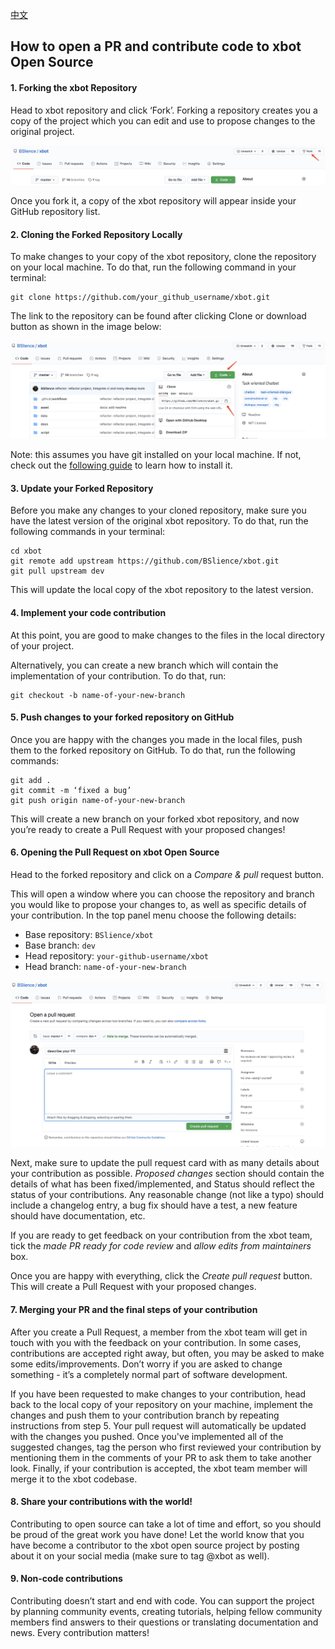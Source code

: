 [中文](CONTRIBUTING.md)

## How to open a PR and contribute code to xbot Open Source

#### 1. Forking the xbot Repository

Head to xbot repository and click ‘Fork’. Forking a repository creates you a copy of the project which you can edit and use to propose changes to the original project.

![](asset/fork.jpg)

Once you fork it, a copy of the xbot repository will appear inside your GitHub repository list.

#### 2. Cloning the Forked Repository Locally

To make changes to your copy of the xbot repository, clone the repository on your local machine. To do that, run the following command in your terminal:

```
git clone https://github.com/your_github_username/xbot.git
```

The link to the repository can be found after clicking Clone or download button as shown in the image below:

![](asset/clone.jpg)

Note: this assumes you have git installed on your local machine. If not, check out the [following guide](https://git-scm.com/book/en/v2/Getting-Started-Installing-Git) to learn how to install it.

#### 3. Update your Forked Repository

Before you make any changes to your cloned repository, make sure you have the latest version of the original xbot repository. To do that, run the following commands in your terminal:

```
cd xbot
git remote add upstream https://github.com/BSlience/xbot.git
git pull upstream dev
```

This will update the local copy of the xbot repository to the latest version.

#### 4. Implement your code contribution

At this point, you are good to make changes to the files in the local directory of your project.

Alternatively, you can create a new branch which will contain the implementation of your contribution. To do that, run:

```
git checkout -b name-of-your-new-branch
```

#### 5. Push changes to your forked repository on GitHub

Once you are happy with the changes you made in the local files, push them to the forked repository on GitHub. To do that, run the following commands:

```
git add .
git commit -m ‘fixed a bug’
git push origin name-of-your-new-branch
```

This will create a new branch on your forked xbot repository, and now you’re ready to create a Pull Request with your proposed changes!

#### 6. Opening the Pull Request on xbot Open Source

Head to the forked repository and click on a _Compare & pull_ request button.

This will open a window where you can choose the repository and branch you would like to propose your changes to, as well as specific details of your contribution. In the top panel menu choose the following details:

- Base repository: `BSlience/xbot`
- Base branch: `dev`
- Head repository: `your-github-username/xbot`
- Head branch: `name-of-your-new-branch`

![](asset/open-new-pr.jpg)

Next, make sure to update the pull request card with as many details about your contribution as possible. _Proposed changes_ section should contain the details of what has been fixed/implemented, and Status should reflect the status of your contributions. Any reasonable change (not like a typo) should include a changelog entry, a bug fix should have a test, a new feature should have documentation, etc.

If you are ready to get feedback on your contribution from the xbot team, tick the _made PR ready for code review_ and _allow edits from maintainers_ box.

Once you are happy with everything, click the _Create pull request_ button. This will create a Pull Request with your proposed changes.

#### 7. Merging your PR and the final steps of your contribution

After you create a Pull Request, a member from the xbot team will get in touch with you with the feedback on your contribution. In some cases, contributions are accepted right away, but often, you may be asked to make some edits/improvements. Don’t worry if you are asked to change something - it’s a completely normal part of software development.

If you have been requested to make changes to your contribution, head back to the local copy of your repository on your machine, implement the changes and push them to your contribution branch by repeating instructions from step 5. Your pull request will automatically be updated with the changes you pushed. Once you've implemented all of the suggested changes, tag the person who first reviewed your contribution by mentioning them in the comments of your PR to ask them to take another look.
Finally, if your contribution is accepted, the xbot team member will merge it to the xbot codebase.

#### 8. Share your contributions with the world!

Contributing to open source can take a lot of time and effort, so you should be proud of the great work you have done!
Let the world know that you have become a contributor to the xbot open source project by posting about it on your social media (make sure to tag @xbot as well). 

#### 9. Non-code contributions

Contributing doesn’t start and end with code. You can support the project by planning community events, creating tutorials, helping fellow community members find answers to their questions or translating documentation and news. Every contribution matters! 